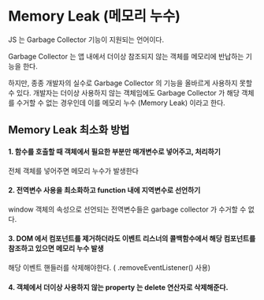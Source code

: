 # Memory Leak (메모리 누수)

JS 는 Garbage Collector 기능이 지원되는 언어이다.

Garbage Collector 는 앱 내에서 더이상 참조되지 않는 객체를 메모리에 반납하는 기능을 한다.

하지만, 종종 개발자의 실수로 Garbage Collector 의 기능을 올바르게 사용하지 못할 수 있다. 개발자는 더이상 사용하지 않는 객체임에도 Garbage Collector 가 해당 객체를 수거할 수 없는 경우인데 이를 메모리 누수 (Memory Leak) 이라고 한다.

## Memory Leak 최소화 방법
#### 1. 함수를 호출할 때 객체에서 필요한 부분만 매개변수로 넣어주고, 처리하기
  전체 객체를 넣어주면 메모리 누수가 발생한다

#### 2. 전역변수 사용을 최소화하고 function 내에 지역변수로 선언하기
  window 객체의 속성으로 선언되는 전역변수들은 garbage collector 가 수거할 수 없다.

#### 3. DOM 에서 컴포넌트를 제거하더라도 이벤트 리스너의 콜백함수에서 해당 컴포넌트를 참조하고 있으면 메모리 누수 발생
  해당 이벤트 핸들러를 삭제해야한다. ( .removeEventListener() 사용) 

#### 4. 객체에서 더이상 사용하지 않는 property 는 delete 연산자로 삭제해준다.
